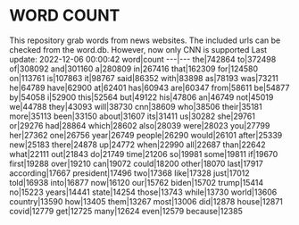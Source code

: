 # WORD COUNT
This repository grab words from news websites. The included urls can be checked from the word.db.
However, now only CNN is supported
Last update: 2022-12-06 00:00:42
word|count
---|---
the|742864
to|372498
of|308092
and|301160
a|280809
in|267416
that|162309
for|124580
on|113761
is|107863
it|98767
said|86352
with|83898
as|78193
was|73211
he|64789
have|62900
at|62401
has|60943
are|60347
from|58611
be|54877
by|54058
i|52900
this|52564
but|49122
his|47806
an|46749
not|45019
we|44788
they|43093
will|38730
cnn|38609
who|38506
their|35181
more|35113
been|33150
about|31607
its|31411
us|30282
she|29761
or|29276
had|28864
which|28602
also|28039
were|28023
you|27799
her|27362
one|26756
year|26749
people|26290
would|26101
after|25339
new|25183
there|24878
up|24772
when|22990
all|22687
than|22642
what|22111
out|21843
do|21749
time|21206
so|19981
some|19811
if|19670
first|19288
over|19210
can|19072
could|18200
other|18070
last|17917
according|17667
president|17496
two|17368
like|17328
just|17012
told|16938
into|16877
now|16120
our|15762
biden|15702
trump|15414
no|15223
years|14441
state|14254
those|13743
while|13730
world|13606
country|13590
how|13405
them|13267
most|13006
did|12878
house|12871
covid|12779
get|12725
many|12624
even|12579
because|12385
